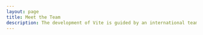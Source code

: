 ```yaml
---
layout: page
title: Meet the Team
description: The development of Vite is guided by an international team.
---
```


<script setup>
import {
  VPTeamPage,
  VPTeamPageTitle,
  VPTeamPageSection,
  VPTeamMembers
} from 'vitepress/theme'

const members1 = [
  {
    avatar: 'https://github.com/yyx990803.png',
    name: 'Evan You',
    title: 'Creator',
    links: [
      { icon: 'github', link: 'https://github.com/yyx990803' },
      { icon: 'twitter', link: 'https://twitter.com/youyuxi' }
    ]
  },
  {
    avatar: 'https://github.com/kiaking.png',
    name: 'Kia King Ishii',
    title: 'Developer',
    links: [
      { icon: 'github', link: 'https://github.com/kiaking' },
      { icon: 'twitter', link: 'https://twitter.com/KiaKing85' }
    ]
  },
  // {
  //   avatar: 'https://github.com/kiaking.png',
  //   name: 'Kia King Ishii',
  //   title: 'Developer',
  //   links: [
  //     { icon: 'github', link: 'https://github.com/kiaking' },
  //     { icon: 'twitter', link: 'https://twitter.com/KiaKing85' }
  //   ]
  // },
  // {
  //   avatar: 'https://github.com/kiaking.png',
  //   name: 'Kia King Ishii',
  //   title: 'Developer',
  //   links: [
  //     { icon: 'github', link: 'https://github.com/kiaking' },
  //     { icon: 'twitter', link: 'https://twitter.com/KiaKing85' }
  //   ]
  // },
  // {
  //   avatar: 'https://github.com/kiaking.png',
  //   name: 'Kia King Ishii',
  //   title: 'Developer',
  //   links: [
  //     { icon: 'github', link: 'https://github.com/kiaking' },
  //     { icon: 'twitter', link: 'https://twitter.com/KiaKing85' }
  //   ]
  // }
]

const members2 = [
  {
    avatar: 'https://github.com/yyx990803.png',
    name: 'Evan You',
    title: 'Creator',
    links: [
      { icon: 'github', link: 'https://github.com/yyx990803' },
      { icon: 'twitter', link: 'https://twitter.com/youyuxi' }
    ]
  },
  {
    avatar: 'https://github.com/kiaking.png',
    name: 'Kia King Ishii',
    title: 'Developer',
    links: [
      { icon: 'github', link: 'https://github.com/kiaking' },
      { icon: 'twitter', link: 'https://twitter.com/KiaKing85' }
    ]
  },
  {
    avatar: 'https://github.com/kiaking.png',
    name: 'Kia King Ishii',
    title: 'Developer',
    links: [
      { icon: 'github', link: 'https://github.com/kiaking' },
      { icon: 'twitter', link: 'https://twitter.com/KiaKing85' }
    ]
  },
  // {
  //   avatar: 'https://github.com/kiaking.png',
  //   name: 'Kia King Ishii',
  //   title: 'Developer',
  //   links: [
  //     { icon: 'github', link: 'https://github.com/kiaking' },
  //     { icon: 'twitter', link: 'https://twitter.com/KiaKing85' }
  //   ]
  // },
  // {
  //   avatar: 'https://github.com/kiaking.png',
  //   name: 'Kia King Ishii',
  //   title: 'Developer',
  //   links: [
  //     { icon: 'github', link: 'https://github.com/kiaking' },
  //     { icon: 'twitter', link: 'https://twitter.com/KiaKing85' }
  //   ]
  // }
]
</script>

<VPTeamPage>
  <VPTeamPageTitle>
    <template #title>Meet the Team</template>
    <template #lead>
      The development of Vite is guided by an international team, some of whom
      have chosen to be featured below.
    </template>
  </VPTeamPageTitle>
  <VPTeamMembers :members="members1" />
  <VPTeamPageSection>
    <template #title>Team Emeriti</template>
    <template #lead>
      Here we honor some no-longer-active team members who have made valuable
      contributions in the past.
    </template>
    <template #members>
      <VPTeamMembers size="small" :members="members2" />
    </template>
  </VPTeamPageSection>
</VPTeamPage>